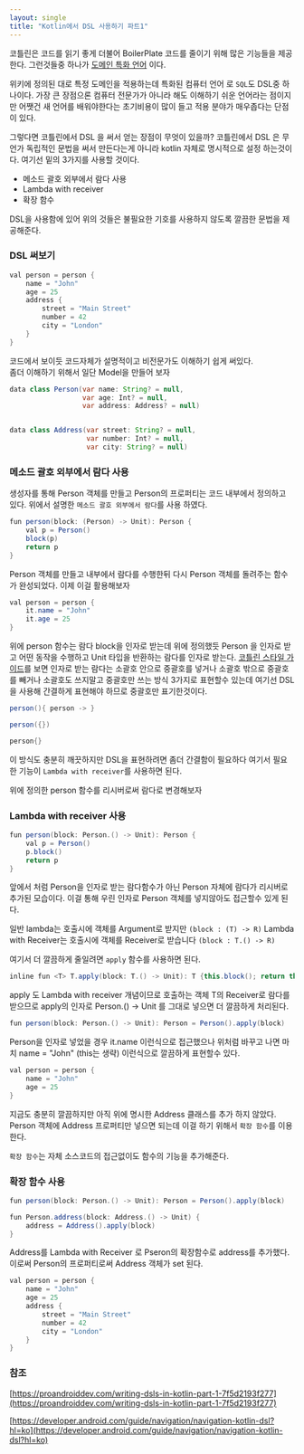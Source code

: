 ```yaml
---
layout: single
title: "Kotlin에서 DSL 사용하기 파트1"
---
```


코틀린은 코드를 읽기 좋게 더불어 BoilerPlate 코드를 줄이기 위해 많은 기능들을 제공한다.
그런것들중 하나가 [도메인 특화 언어](https://ko.wikipedia.org/wiki/%EB%8F%84%EB%A9%94%EC%9D%B8_%ED%8A%B9%ED%99%94_%EC%96%B8%EC%96%B4) 이다. 

위키에 정의된 대로 특정 도메인을 적용하는데 특화된 컴퓨터 언어 로 `SQL`도 DSL중 하나이다.
가장 큰 장점으론 컴퓨터 전문가가 아니라 해도 이해하기 쉬운 언어라는 점이지만 어쨋건 새 언어를 배워야한다는 
초기비용이 많이 들고 적용 분야가 매우좁다는 단점이 있다.

그렇다면 코틀린에서 DSL 을 써서 얻는 장점이 무엇이 있을까? 코틀린에서 DSL 은 무언가 독립적인 문법을 써서
만든다는게 아니라 kotlin 자체로 명시적으로 설정 하는것이다. 여기선 밑의 3가지를 사용할 것이다.

- 메소드 괄호 외부에서 람다 사용
- Lambda with receiver
- 확장 함수

DSL을 사용함에 있어 위의 것들은 불필요한 기호를 사용하지 않도록 깔끔한 문법을 제공해준다.

### DSL 써보기

```java
val person = person {
    name = "John"
    age = 25
    address {
        street = "Main Street"
        number = 42
        city = "London"
    }
}
```

코드에서 보이듯 코드자체가 설명적이고 비전문가도 이해하기 쉽게 써있다.  
좀더 이해하기 위해서 일단 Model을 만들어 보자

```java
data class Person(var name: String? = null,
                  var age: Int? = null,
                  var address: Address? = null)


data class Address(var street: String? = null,
                   var number: Int? = null,
                   var city: String? = null)
```

### 메소드 괄호 외부에서 람다 사용

생성자를 통해 Person 객체를 만들고  Person의 프로퍼티는 코드 내부에서 정의하고 있다.
위에서 설명한 `메소드 괄호 외부에서 람다`를 사용 하였다.

```java
fun person(block: (Person) -> Unit): Person {
    val p = Person()
    block(p)
    return p
}
```
Person 객체를 만들고 내부에서 람다를 수행한뒤 다시 Person 객체를 돌려주는 함수가 완성되었다.
이제 이걸 활용해보자

```java
val person = person {
    it.name = "John"
    it.age = 25
}
```

위에 person 함수는 람다 block을 인자로 받는데 위에 정의했듯 Person 을 인자로 받고 
어떤 동작을 수행하고 Unit 타입을 반환하는 람다를 인자로 받는다. [코틀린 스타일 가이드](https://kotlinlang.org/docs/coding-conventions.html#lambdas)를 보면 
인자로 받는 람다는 소괄호 안으로 중괄호를 넣거나 소괄호 밖으로 중괄호를 빼거나 소괄호도 쓰지말고 중괄호만 쓰는 방식 3가지로 표현할수 있는데 여기선 DSL을 사용해 간결하게 표현해야 하므로 중괄호만 표기한것이다.

```java
person(){ person -> }

person({})

person{}
```

이 방식도  충분히 깨끗하지만 DSL을 표현하려면 좀더 간결함이 필요하다 여기서 필요한 기능이 
`Lambda with receiver`를 사용하면 된다.

위에 정의한 person 함수를 리시버로써 람다로 변경해보자

### Lambda with receiver 사용

```java
fun person(block: Person.() -> Unit): Person {
    val p = Person()
    p.block()
    return p
}
```

앞에서 처럼 Person을 인자로 받는 람다함수가 아닌 Person 자체에 람다가 리시버로 추가된 모습이다.
이걸 통해 우린 인자로 Person 객체를 넣지않아도 접근할수 있게 된다. 

일반 lambda는 호출시에 객체를 Argument로 받지만 `(block : (T) -> R)`
Lambda with Receiver는 호출시에 객체를 Receiver로 받습니다  `(block : T.() -> R)` 

여기서 더 깔끔하게 줄일려면 `apply` 함수를 사용하면 된다.

```java
inline fun <T> T.apply(block: T.() -> Unit): T {this.block(); return this;}
```
apply 도 Lambda with receiver 개념이므로 호출하는 객체 T의 Receiver로 람다를 받으므로 
apply의 인자로 Person.() -> Unit 를 그대로 넣으면 더 깔끔하게 처리된다.

```java
fun person(block: Person.() -> Unit): Person = Person().apply(block)
```

Person을 인자로 넣었을 경우 it.name 이런식으로 접근했으나 위처럼 바꾸고 나면 
마치 name = "John" (this는 생략) 이런식으로 깔끔하게 표현할수 있다.

```java
val person = person {
    name = "John"
    age = 25
}
```

지금도 충분히 깔끔하지만 아직 위에 명시한 Address 클래스를 추가 하지 않았다. Person 객체에
Address 프로퍼티만 넣으면 되는데 이걸 하기 위해서 `확장 함수`를 이용한다.

`확장 함수`는 자체 소스코드의 접근없이도 함수의 기능을 추가해준다. 

### 확장 함수 사용

```java
fun person(block: Person.() -> Unit): Person = Person().apply(block)

fun Person.address(block: Address.() -> Unit) {
    address = Address().apply(block)
}
```

Address를 Lambda with Receiver 로  Pseron의 확장함수로 address를 추가했다.
이로써 Person의 프로퍼티로써 Address 객체가 set 된다.

```java
val person = person {
    name = "John"
    age = 25
    address {
        street = "Main Street"
        number = 42
        city = "London"
    }
}
```


### 참조

[https://proandroiddev.com/writing-dsls-in-kotlin-part-1-7f5d2193f277](https://proandroiddev.com/writing-dsls-in-kotlin-part-1-7f5d2193f277)

[https://developer.android.com/guide/navigation/navigation-kotlin-dsl?hl=ko](https://developer.android.com/guide/navigation/navigation-kotlin-dsl?hl=ko)

